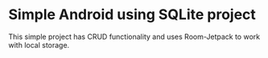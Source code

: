 # Simple Android using SQLite project

This simple project has CRUD functionality and uses Room-Jetpack to work with local storage.
